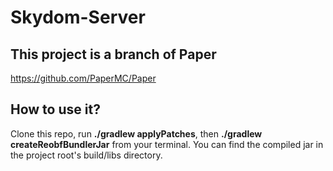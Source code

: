 # Skydom-Server

## This project is a branch of Paper
https://github.com/PaperMC/Paper

## How to use it?
Clone this repo, run **./gradlew applyPatches**, then **./gradlew createReobfBundlerJar** from your terminal. You can find the compiled jar in the project root's build/libs directory.
